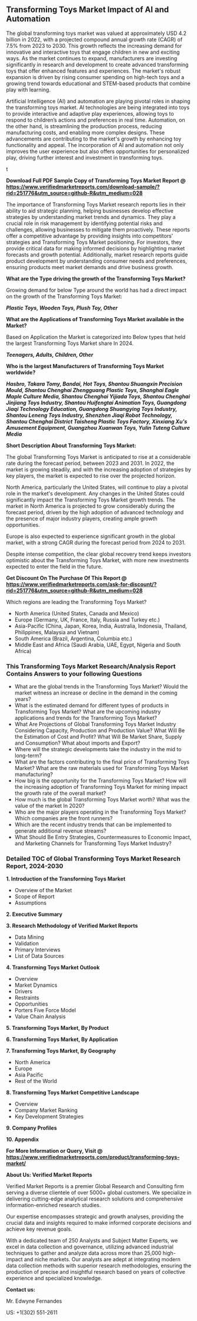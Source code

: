 <h2>Transforming Toys Market Impact of AI and Automation</h2><p>The global transforming toys market was valued at approximately USD 4.2 billion in 2022, with a projected compound annual growth rate (CAGR) of 7.5% from 2023 to 2030. This growth reflects the increasing demand for innovative and interactive toys that engage children in new and exciting ways. As the market continues to expand, manufacturers are investing significantly in research and development to create advanced transforming toys that offer enhanced features and experiences. The market's robust expansion is driven by rising consumer spending on high-tech toys and a growing trend towards educational and STEM-based products that combine play with learning.</p><p>Artificial Intelligence (AI) and automation are playing pivotal roles in shaping the transforming toys market. AI technologies are being integrated into toys to provide interactive and adaptive play experiences, allowing toys to respond to children’s actions and preferences in real time. Automation, on the other hand, is streamlining the production process, reducing manufacturing costs, and enabling more complex designs. These advancements are contributing to the market's growth by enhancing toy functionality and appeal. The incorporation of AI and automation not only improves the user experience but also offers opportunities for personalized play, driving further interest and investment in transforming toys.</p>t</p><p id="" class=""><strong>Download Full PDF Sample Copy of Transforming Toys Market Report @ <a href="https://www.verifiedmarketreports.com/download-sample/?rid=251776&utm_source=github-R&utm_medium=028" target="_blank">https://www.verifiedmarketreports.com/download-sample/?rid=251776&utm_source=github-R&utm_medium=028</a></strong></p><p>The importance of&nbsp;Transforming Toys Market research reports lies in their ability to aid strategic planning, helping businesses develop effective strategies by understanding market trends and dynamics. They play a crucial role in risk management by identifying potential risks and challenges, allowing businesses to mitigate them proactively. These reports offer a competitive advantage by providing insights into competitors' strategies and Transforming Toys Market positioning. For investors, they provide critical data for making informed decisions by highlighting market forecasts and growth potential. Additionally, market research reports guide product development by understanding consumer needs and preferences, ensuring products meet market demands and drive business growth.</p><p><strong>What are the&nbsp;Type driving the growth of the Transforming Toys Market?</strong></p><p id="" class="">Growing demand for below Type around the world has had a direct impact on the growth of the Transforming Toys Market:</p><em><strong>Plastic Toys, Wooden Toys, Plush Toy, Other</strong></em></p><strong>What are the&nbsp;Applications&nbsp;of Transforming Toys Market available in the Market?</strong></p><p id="" class="">Based on Application the Market is categorized into Below types that held the largest Transforming Toys Market share In 2024.</p><em><strong>Teenagers, Adults, Children, Other</strong></em></p><strong>Who is the largest Manufacturers of Transforming Toys Market worldwide?</strong></p><p><em><strong>Hasbro, Takara Tomy, Bandai, Hot Toys, Shantou Shuangxin Precision Mould, Shantou Chenghai Zhengguang Plastic Toys, Shanghai Eagle Maple Culture Media, Shantou Chenghai Yijiada Toys, Shantou Chenghai Jinjiang Toys Industry, Shantou Huifengtai Animation Toys, Guangdong Jiaqi Technology Education, Guangdong Shuangying Toys Industry, Shantou Leneng Toys Industry, Shenzhen Jiaqi Robot Technology, Shantou Chenghai District Taisheng Plastic Toys Factory, Xinxiang Xu's Amusement Equipment, Guangzhou Xuanwan Toys, Yulin Tuteng Culture Media</strong></em></p><p id="" class=""><strong>Short Description About Transforming Toys Market:</strong></p><p>The global Transforming Toys Market is anticipated to rise at a considerable rate during the forecast period, between 2023 and 2031. In 2022, the market is growing steadily, and with the increasing adoption of strategies by key players, the market is expected to rise over the projected horizon.</p><p>North America, particularly the United States, will continue to play a pivotal role in the market's development. Any changes in the United States could significantly impact the Transforming Toys Market growth trends. The market in North America is projected to grow considerably during the forecast period, driven by the high adoption of advanced technology and the presence of major industry players, creating ample growth opportunities.</p><p>Europe is also expected to experience significant growth in the global market, with a strong CAGR during the forecast period from 2024 to 2031.</p><p>Despite intense competition, the clear global recovery trend keeps investors optimistic about the Transforming Toys Market, with more new investments expected to enter the field in the future.</p><p id="" class=""><strong>Get Discount On The Purchase Of This Report @ <a href="https://www.verifiedmarketreports.com/ask-for-discount/?rid=251776&utm_source=github-R&utm_medium=028" target="_blank">https://www.verifiedmarketreports.com/ask-for-discount/?rid=251776&utm_source=github-R&utm_medium=028</a></strong></p>Which regions are leading the Transforming Toys Market?</p><ul><li>North America (United States, Canada and Mexico)</li><li>Europe (Germany, UK, France, Italy, Russia and Turkey etc.)</li><li>Asia-Pacific (China, Japan, Korea, India, Australia, Indonesia, Thailand, Philippines, Malaysia and Vietnam)</li><li>South America (Brazil, Argentina, Columbia etc.)</li><li>Middle East and Africa (Saudi Arabia, UAE, Egypt, Nigeria and South Africa)</li></ul><h3 id="" class="">This Transforming Toys Market Research/Analysis Report Contains Answers to your following Questions</h3><ul><li>What are the global trends in the Transforming Toys Market? Would the market witness an increase or decline in the demand in the coming years?</li><li>What is the estimated demand for different types of products in Transforming Toys Market? What are the upcoming industry applications and trends for the Transforming Toys Market?</li><li>What Are Projections of Global Transforming Toys Market Industry Considering Capacity, Production and Production Value? What Will Be the Estimation of Cost and Profit? What Will Be Market Share, Supply and Consumption? What about imports and Export?</li><li>Where will the strategic developments take the industry in the mid to long-term?</li><li>What are the factors contributing to the final price of Transforming Toys Market? What are the raw materials used for Transforming Toys Market manufacturing?</li><li>How big is the opportunity for the Transforming Toys Market? How will the increasing adoption of Transforming Toys Market for mining impact the growth rate of the overall market?</li><li>How much is the global Transforming Toys Market worth? What was the value of the market In 2020?</li><li>Who are the major players operating in the Transforming Toys Market? Which companies are the front runners?</li><li>Which are the recent industry trends that can be implemented to generate additional revenue streams?</li><li>What Should Be Entry Strategies, Countermeasures to Economic Impact, and Marketing Channels for Transforming Toys Market Industry?</li></ul><h3 id="" class="">Detailed TOC of Global Transforming Toys Market Research Report, 2024-2030</h3><p id="" class=""><strong>1. Introduction of the Transforming Toys Market</strong></p><ul><li>Overview of the Market</li><li>Scope of Report</li><li>Assumptions</li></ul><p id="" class=""><strong>2. Executive Summary</strong></p><p id="" class=""><strong>3. Research Methodology of Verified Market Reports</strong></p><ul><li>Data Mining</li><li>Validation</li><li>Primary Interviews</li><li>List of Data Sources</li></ul><p id="" class=""><strong>4. Transforming Toys Market Outlook</strong></p><ul><li>Overview</li><li>Market Dynamics</li><li>Drivers</li><li>Restraints</li><li>Opportunities</li><li>Porters Five Force Model</li><li>Value Chain Analysis</li></ul><p id="" class=""><strong>5. Transforming Toys Market, By Product</strong></p><p id="" class=""><strong>6. Transforming Toys Market, By Application</strong></p><p id="" class=""><strong>7. Transforming Toys Market, By Geography</strong></p><ul><li>North America</li><li>Europe</li><li>Asia Pacific</li><li>Rest of the World</li></ul><p id="" class=""><strong>8. Transforming Toys Market Competitive Landscape</strong></p><ul><li>Overview</li><li>Company Market Ranking</li><li>Key Development Strategies</li></ul><p id="" class=""><strong>9. Company Profiles</strong></p><p id="" class=""><strong>10. Appendix</strong></p><p id="" class=""><strong>For More Information or Query, Visit @ <a href="https://www.verifiedmarketreports.com/product/transforming-toys-market/" target="_blank">https://www.verifiedmarketreports.com/product/transforming-toys-market/</a></strong></p><p id="" class=""><strong>About Us: Verified Market Reports</strong></p><p id="" class="">Verified Market Reports is a premier Global Research and Consulting firm serving a diverse clientele of over 5000+ global customers. We specialize in delivering cutting-edge analytical research solutions and comprehensive information-enriched research studies.</p><p id="" class="">Our expertise encompasses strategic and growth analyses, providing the crucial data and insights required to make informed corporate decisions and achieve key revenue goals.</p><p id="" class="">With a dedicated team of 250 Analysts and Subject Matter Experts, we excel in data collection and governance, utilizing advanced industrial techniques to gather and analyze data across more than 25,000 high-impact and niche markets. Our analysts are adept at integrating modern data collection methods with superior research methodologies, ensuring the production of precise and insightful research based on years of collective experience and specialized knowledge.</p><p id="" class=""><strong>Contact us:</strong></p><p id="" class="">Mr. Edwyne Fernandes</p><p id="" class="">US: +1(302) 551-2611</p>